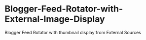 # Blogger-Feed-Rotator-with-External-Image-Display
Blogger Feed Rotator with thumbnail display from External Sources
